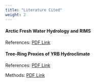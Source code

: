 ```yaml
---
title: "Literature Cited"
weight: 2
---
```


#### Arctic Fresh Water Hydrology and RIMS

References: [PDF Link]()

#### Tree-Ring Proxies of YRB Hydroclimate

References: [PDF Link]()

Methods: [PDF Link]()